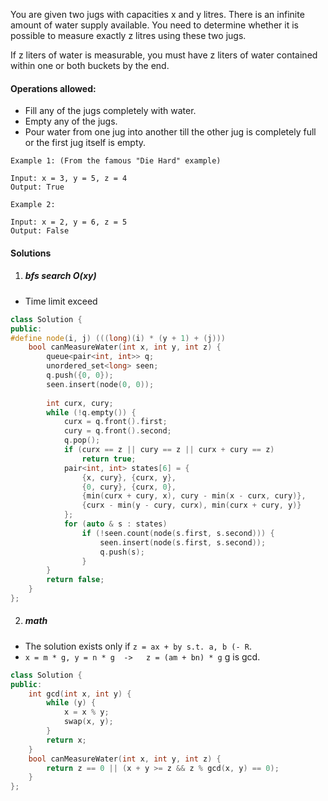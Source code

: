 You are given two jugs with capacities x and y litres. There is an infinite amount of water supply available. You need to determine whether it is possible to measure exactly z litres using these two jugs.

If z liters of water is measurable, you must have z liters of water contained within one or both buckets by the end.

#### Operations allowed:

-    Fill any of the jugs completely with water.
-    Empty any of the jugs.
-    Pour water from one jug into another till the other jug is completely full or the first jug itself is empty.

```
Example 1: (From the famous "Die Hard" example)

Input: x = 3, y = 5, z = 4
Output: True

Example 2:

Input: x = 2, y = 6, z = 5
Output: False
```

#### Solutions

1. ##### bfs search O(xy)

- Time limit exceed

```cpp
class Solution {
public:
#define node(i, j) (((long)(i) * (y + 1) + (j)))
    bool canMeasureWater(int x, int y, int z) {
        queue<pair<int, int>> q;
        unordered_set<long> seen;
        q.push({0, 0});
        seen.insert(node(0, 0));
        
        int curx, cury;
        while (!q.empty()) {
            curx = q.front().first;
            cury = q.front().second;
            q.pop();
            if (curx == z || cury == z || curx + cury == z)
                return true;
            pair<int, int> states[6] = {
                {x, cury}, {curx, y},
                {0, cury}, {curx, 0},
                {min(curx + cury, x), cury - min(x - curx, cury)}, 
                {curx - min(y - cury, curx), min(curx + cury, y)}
            };
            for (auto & s : states)
                if (!seen.count(node(s.first, s.second))) {
                    seen.insert(node(s.first, s.second));
                    q.push(s);
                }
        }
        return false;
    }
};

```


2. ##### math

- The solution exists only if `z = ax + by s.t. a, b (- R`.
- `x = m * g, y = n * g  ->   z = (am + bn) * g` g is gcd.

```cpp
class Solution {
public:
    int gcd(int x, int y) {
        while (y) {
            x = x % y;
            swap(x, y);
        }
        return x;
    }
    bool canMeasureWater(int x, int y, int z) {
        return z == 0 || (x + y >= z && z % gcd(x, y) == 0);
    }
};
```